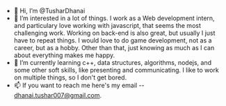 - 👋 Hi, I’m @TusharDhanai
- 👀 I’m interested in a lot of things. I work as a Web development intern, and particulary love working with javascript, that seems the most challenging work. Working on
  back-end is also great, but usually I just have to repeat things. I would love to do game development, not as a career, but as a hobby. Other than that, just knowing as much as I
  can about everything makes me happy.
- 🌱 I’m currently learning c++, data structures, algorithms, nodejs, and some other soft skills, like presenting and communicating. I like to work on multiple things, so I don't get bored.
- 📫 If you want to reach me here's my email -- dhanai.tushar007@gmail.com.

<!---
TusharDhanai/TusharDhanai is a ✨ special ✨ repository because its `README.md` (this file) appears on your GitHub profile.
You can click the Preview link to take a look at your changes.
--->
